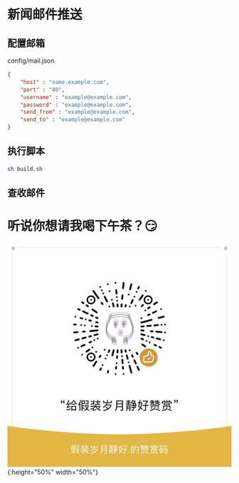 # 新闻邮件推送

## 配置邮箱

config/mail.json

```json
{
    "host" : "name.example.com",
    "port" : "80",
    "username" : "example@example.com",
    "password" : "example@example.com",
    "send_from" : "example@example.com",
    "send_to" : "example@example.com"
}
```

## 执行脚本

```sh
sh build.sh
```

## 查收邮件

# 听说你想请我喝下午茶？😏

![Wechat](Wechat.jpeg){:height="50%" width="50%"}
